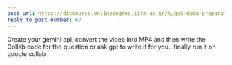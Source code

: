 ```yaml
---
post_url: https://discourse.onlinedegree.iitm.ac.in/t/ga5-data-preparation-discussion-thread-tds-jan-2025/166576/68
reply_to_post_number: 67
---
```

Create your gemini api, convert the video into MP4 and then write the Collab code for the question or ask gpt to write it for you…finally run it on google collab